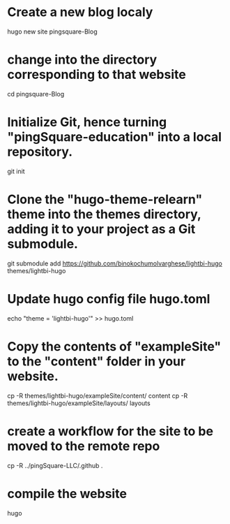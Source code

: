 # Create a new blog localy
hugo new site pingsquare-Blog

# change into the directory corresponding to that website
cd pingsquare-Blog

# Initialize Git, hence turning "pingSquare-education" into a local repository.
git init

# Clone the "hugo-theme-relearn" theme into the themes directory, adding it to your project as a Git submodule.
git submodule add https://github.com/binokochumolvarghese/lightbi-hugo themes/lightbi-hugo

# Update hugo config file hugo.toml
echo "theme = 'lightbi-hugo'" >> hugo.toml

# Copy the contents of "exampleSite" to the "content" folder in your website.
cp -R themes/lightbi-hugo/exampleSite/content/  content
cp -R themes/lightbi-hugo/exampleSite/layouts/ layouts

# create a workflow for the site to be moved to the remote repo
cp -R ../pingSquare-LLC/.github .

# compile the website
hugo